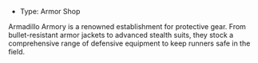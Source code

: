 - Type: Armor Shop

Armadillo Armory is a renowned establishment for protective gear. From bullet-resistant armor jackets to advanced stealth suits, they stock a comprehensive range of defensive equipment to keep runners safe in the field.